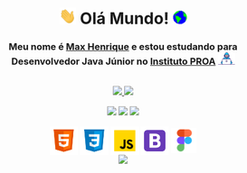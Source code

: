<!--Titulo do perfil-->
<h1 align="center"><img src="https://github.com/MaxHenriique/MaxHenriique/blob/main/Assets/Hi.gif" width="30px"> Olá Mundo! <img src="https://github.com/MaxHenriique/MaxHenriique/blob/main/Assets/Earth.gif" width="25px"></h1>
<!--Subtitulo do perfil-->
<h3 align="center">Meu nome é <a href="https://www.linkedin.com/in/max-henrique-fontes/"><b>Max Henrique</b></a> e estou estudando para <b>Desenvolvedor Java Júnior</b> no <a href="https://www.proa.org.br/" target="_blank"><b>Instituto PROA</b></a> <img src="https://github.com/MaxHenriique/MaxHenriique/blob/main/Assets/Developer.gif" width="30px"></h3>
<br>
<!--Informações do perfil-->
<div align="center">
 <!--Informações do perfil--> <!--Linguagem de programação que utiliza-->  
  <a href="https://github.com/MaxHenriique">
  <img height="" src="https://github-readme-stats.vercel.app/api?username=maxhenriique&custom_title=Max%20Henrique%20Fontes%20Sinche&text_color=C9D1D9&title_color=2085FF&show_icons=true&icon_color=495059&bg_color=0D1117&include_all_commits=true&count_private=true&locale=pt-br&border_color=242424&line_height=27"/>
  <img height="" src="https://github-readme-stats.vercel.app/api/top-langs/?username=maxhenriique&custom_title=Linguagens%20mais%20utilizadas&text_color=C9D1D9&title_color=2085FF&bg_color=0D1117&langs_count=7&border_color=242424&card_width=300"/>
</div>
<br>
 <!--icones de suas Redes Sociais + Link-->
<div align="center"> 
  <a href="https://www.instagram.com/max._.henrique" target="_blank"><img height="35px" src="https://img.shields.io/badge/Instagram-0D1117?style=for-the-badge&labelColor=8449BF&logo=instagram&logoColor=white"></a>
  <a href="https://www.linkedin.com/in/max-henrique-fontes-286b731b6/" target="_blank"><img height="35px" src="https://img.shields.io/badge/linkedin-0D1117?style=for-the-badge&labelColor=0A66C2&logo=linkedin&logoColor=white"></a>
  <a href="mailto:contato.maxhenrique@gmail.com" target="_blank"><img height="35px" src="https://img.shields.io/badge/gmail-0D1117?style=for-the-badge&logo=gmail&labelColor=FF0000&logoColor=white"></a>
</div>
   <br>
    <!--icones com suas habilidades + Link-->
<div align="center" >
       <!--<h3> Hard Skill </h3>-->
      <img alt="Html5" align="center" height="50" width="50" src="https://github.com/MaxHenriique/MaxHenriique/blob/main/Assets/icons8-html-5.svg"/>
      <img alt="CSS3" align="center" height="50" width="50" src="https://github.com/MaxHenriique/MaxHenriique/blob/main/Assets/icons8-css3.svg"/>
      <img alt="JavaScript" align="center" height="50" width="50" src="https://github.com/MaxHenriique/MaxHenriique/blob/main/Assets/icons8-javascript.png"/>
      <img alt="Bootstrap" align="center" height="50" width="50" src="https://github.com/MaxHenriique/MaxHenriique/blob/main/Assets/icons8-bootstrap.svg"/>
      <img alt="Figma" align="center" height="45" width="45" src="https://github.com/MaxHenriique/MaxHenriique/blob/main/Assets/icons8-figma.png"/>
</div>
   <div align="center">
 
  <!--[Snake animation]--><div align="center"><img src="https://github.com/maxhenriique/maxhenriique/blob/output/github-contribution-grid-snake.svg"/>
 
</div>
    
<!-- <div align="center" ><img width="450"src="https://media.giphy.com/media/SWoSkN6DxTszqIKEqv/giphy.gif"</div>  -->

   
<!--[Dino]<div align="center"><img src="https://github.com/TheDudeThatCode/TheDudeThatCode/blob/master/Assets/dino.gif"></div>-->
    

  
   
